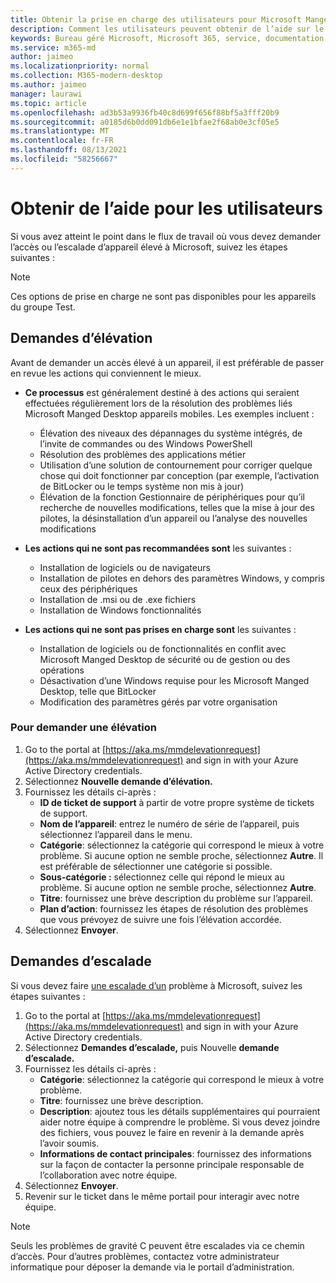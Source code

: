 ```yaml
---
title: Obtenir la prise en charge des utilisateurs pour Microsoft Manged Desktop
description: Comment les utilisateurs peuvent obtenir de l’aide sur le service et les appareils
keywords: Bureau géré Microsoft, Microsoft 365, service, documentation
ms.service: m365-md
author: jaimeo
ms.localizationpriority: normal
ms.collection: M365-modern-desktop
ms.author: jaimeo
manager: laurawi
ms.topic: article
ms.openlocfilehash: ad3b53a9936fb40c8d699f656f88bf5a3fff20b9
ms.sourcegitcommit: a0185d6b0dd091db6e1e1bfae2f68ab0e3cf05e5
ms.translationtype: MT
ms.contentlocale: fr-FR
ms.lasthandoff: 08/13/2021
ms.locfileid: "58256667"
---
```

# <a name="getting-help-for-users"></a>Obtenir de l’aide pour les utilisateurs

Si vous avez atteint le [](../service-description/user-support.md) point dans le flux de travail où vous devez demander l’accès ou l’escalade d’appareil élevé à Microsoft, suivez les étapes suivantes :
 
>[!NOTE]
>Ces options de prise en charge ne sont pas disponibles pour les appareils du groupe Test.

## <a name="elevation-requests"></a>Demandes d’élévation

Avant de demander un accès élevé à un appareil, il est préférable de passer en revue les actions qui conviennent le mieux.

- **Ce processus** est généralement destiné à des actions qui seraient effectuées régulièrement lors de la résolution des problèmes liés Microsoft Manged Desktop appareils mobiles. Les exemples incluent :
    - Élévation des niveaux des dépannages du système intégrés, de l’invite de commandes ou des Windows PowerShell
    - Résolution des problèmes des applications métier
    - Utilisation d’une solution de contournement pour corriger quelque chose qui doit fonctionner par conception (par exemple, l’activation de BitLocker ou le temps système non mis à jour)
    - Élévation de la fonction Gestionnaire de périphériques pour qu’il recherche de nouvelles modifications, telles que la mise à jour des pilotes, la désinstallation d’un appareil ou l’analyse des nouvelles modifications

- **Les actions qui ne sont pas recommandées sont** les suivantes :
    - Installation de logiciels ou de navigateurs
    - Installation de pilotes en dehors des paramètres Windows, y compris ceux des périphériques
    - Installation de .msi ou de .exe fichiers
    - Installation de Windows fonctionnalités

- **Les actions qui ne sont pas prises en charge sont** les suivantes :
    - Installation de logiciels ou de fonctionnalités en conflit avec Microsoft Manged Desktop de sécurité ou de gestion ou des opérations
    - Désactivation d’une Windows requise pour les Microsoft Manged Desktop, telle que BitLocker
    - Modification des paramètres gérés par votre organisation

### <a name="to-request-elevation"></a>Pour demander une élévation

1. Go to the portal at [https://aka.ms/mmdelevationrequest](https://aka.ms/mmdelevationrequest) and sign in with your Azure Active Directory credentials.
2. Sélectionnez **Nouvelle demande d’élévation.**
3. Fournissez les détails ci-après :
    - **ID de ticket de support** à partir de votre propre système de tickets de support.
    - **Nom de l’appareil**: entrez le numéro de série de l’appareil, puis sélectionnez l’appareil dans le menu.
    - **Catégorie**: sélectionnez la catégorie qui correspond le mieux à votre problème. Si aucune option ne semble proche, sélectionnez **Autre**. Il est préférable de sélectionner une catégorie si possible.
    - **Sous-catégorie :** sélectionnez celle qui répond le mieux au problème. Si aucune option ne semble proche, sélectionnez **Autre**.
    - **Titre**: fournissez une brève description du problème sur l’appareil.
    - **Plan d’action**: fournissez les étapes de résolution des problèmes que vous prévoyez de suivre une fois l’élévation accordée. 
4. Sélectionnez **Envoyer**.


## <a name="escalation-requests"></a>Demandes d’escalade


Si vous devez faire [une escalade d’un](../service-description/user-support.md#escalation-portal) problème à Microsoft, suivez les étapes suivantes :

1. Go to the portal at [https://aka.ms/mmdelevationrequest](https://aka.ms/mmdelevationrequest) and sign in with your Azure Active Directory credentials.
2. Sélectionnez **Demandes d’escalade,** puis Nouvelle **demande d’escalade.**
3. Fournissez les détails ci-après :
    - **Catégorie**: sélectionnez la catégorie qui correspond le mieux à votre problème.
    - **Titre**: fournissez une brève description.
    - **Description**: ajoutez tous les détails supplémentaires qui pourraient aider notre équipe à comprendre le problème. Si vous devez joindre des fichiers, vous pouvez le faire en revenir à la demande après l’avoir soumis.
    - **Informations de contact principales**: fournissez des informations sur la façon de contacter la personne principale responsable de l’collaboration avec notre équipe.
4. Sélectionnez **Envoyer**.
5. Revenir sur le ticket dans le même portail pour interagir avec notre équipe.

> [!NOTE]
> Seuls les problèmes de gravité C peuvent être escalades via ce chemin d’accès. Pour d’autres problèmes, contactez votre administrateur informatique pour déposer la demande via le portail d’administration.

